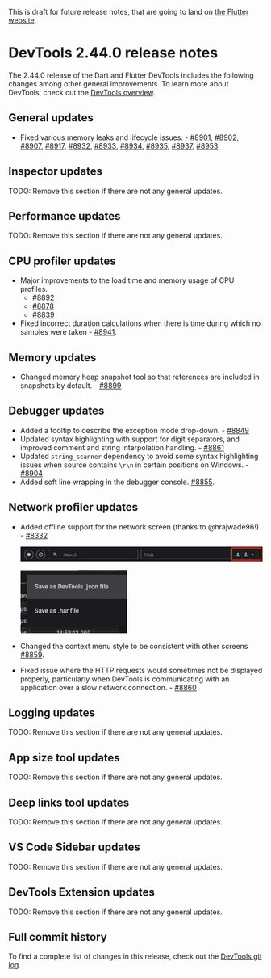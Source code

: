 <!--
Copyright 2025 The Flutter Authors
Use of this source code is governed by a BSD-style license that can be
found in the LICENSE file or at https://developers.google.com/open-source/licenses/bsd.
-->
This is draft for future release notes, that are going to land on
[the Flutter website](https://docs.flutter.dev/tools/devtools/release-notes).

# DevTools 2.44.0 release notes

The 2.44.0 release of the Dart and Flutter DevTools
includes the following changes among other general improvements.
To learn more about DevTools, check out the
[DevTools overview](/tools/devtools/overview).

## General updates

* Fixed various memory leaks and lifecycle issues. - 
[#8901](https://github.com/flutter/devtools/pull/8901),
[#8902](https://github.com/flutter/devtools/pull/8902),
[#8907](https://github.com/flutter/devtools/pull/8907),
[#8917](https://github.com/flutter/devtools/pull/8917),
[#8932](https://github.com/flutter/devtools/pull/8932),
[#8933](https://github.com/flutter/devtools/pull/8933),
[#8934](https://github.com/flutter/devtools/pull/8934),
[#8935](https://github.com/flutter/devtools/pull/8935),
[#8937](https://github.com/flutter/devtools/pull/8937),
[#8953](https://github.com/flutter/devtools/pull/8953)

## Inspector updates

TODO: Remove this section if there are not any general updates.

## Performance updates

TODO: Remove this section if there are not any general updates.

## CPU profiler updates

* Major improvements to the load time and memory usage of CPU profiles.
  * [#8892](https://github.com/flutter/devtools/pull/8892)
  * [#8878](https://github.com/flutter/devtools/pull/8878)
  * [#8839](https://github.com/flutter/devtools/pull/8839)
* Fixed incorrect duration calculations when there is time during which no
  samples were taken - [#8941](https://github.com/flutter/devtools/pull/8941).

## Memory updates

* Changed memory heap snapshot tool so that references are included in snapshots
by default. - [#8899](https://github.com/flutter/devtools/pull/8899)

## Debugger updates

* Added a tooltip to describe the exception mode drop-down. -
  [#8849](https://github.com/flutter/devtools/pull/8849)
* Updated syntax highlighting with support for digit separators,
  and improved comment and string interpolation handling. -
  [#8861](https://github.com/flutter/devtools/pull/8861)
* Updated `string_scanner` dependency to avoid some syntax highlighting issues
  when source contains `\r\n` in certain positions on Windows. -
  [#8904](https://github.com/flutter/devtools/pull/8904)
* Added soft line wrapping in the debugger console.
  [#8855](https://github.com/flutter/devtools/pull/8855).

## Network profiler updates

* Added offline support for the network screen (thanks to @hrajwade96!) - 
[#8332](https://github.com/flutter/devtools/pull/8332)

  ![Network profiler controls](images/network_controls.png "Network profiler controls")

  ![Network profiler open / save button](images/network_open_save_button.png "Network profiler open / save button")

* Changed the context menu style to be consistent with other screens
  [#8859](https://github.com/flutter/devtools/pull/8859).
* Fixed issue where the HTTP requests would sometimes not be displayed properly, particularly when DevTools is communicating with an application over a slow network connection. - [#8860](https://github.com/flutter/devtools/pull/8860)

## Logging updates

TODO: Remove this section if there are not any general updates.

## App size tool updates

TODO: Remove this section if there are not any general updates.

## Deep links tool updates

TODO: Remove this section if there are not any general updates.

## VS Code Sidebar updates

TODO: Remove this section if there are not any general updates.

## DevTools Extension updates

TODO: Remove this section if there are not any general updates.

## Full commit history

To find a complete list of changes in this release, check out the
[DevTools git log](https://github.com/flutter/devtools/tree/v2.44.0).
